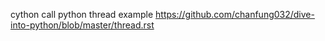 
cython call python thread example
https://github.com/chanfung032/dive-into-python/blob/master/thread.rst
